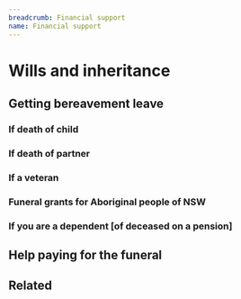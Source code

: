 ```yaml
---
breadcrumb: Financial support
name: Financial support
---
```

Wills and inheritance
===========================
## Getting bereavement leave
### If death of child
### If death of partner
### If a veteran
### Funeral grants for Aboriginal people of NSW
<!-- http://alc.org.au/nswalc-in-the-community/funeral-fund.aspx -->

### If you are a dependent [of deceased on a pension]
## Help paying for the funeral
## Related
